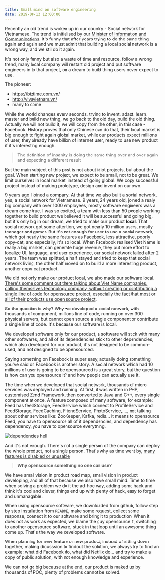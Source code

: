 ```yaml
---
title: Small mind on software engineering
date: 2019-08-13 12:00:00
---
```


Recently an old trend is woken up in our country - Social network for Vietnamese. The trend is initialised by our [Minister of Information and Communications](https://vnexpress.net/kinh-doanh/ong-nguyen-manh-hung-nen-lam-mang-xa-hoi-cong-cu-tim-kiem-thay-facebook-google-3952971.html). It's funny that after years trying to do the same thing again and again and we must admit that building a local social network is a wrong way, and we stil do it again. 

It's not only funny but also a waste of time and resource, follow a wrong trend, many local company will restart old project and put software engineers in to that project, on a dream to build thing users never expect to use. 

The pioneer: 

- https://biztime.com.vn/
- http://vivavietnam.vn/
- many to come

While the world changes every seconds, trying to invent, adapt, learn, master and build new thing, we go back to the old day, build the old thing. Actually we will not build it, we will copy from the other, in this case - Facebook. History proves that only Chinese can do that, their local market is big enough to fight again global market, while our products expect millions of user, they already have billion of internet user, ready to use new product if it's interesting enough. 

> The definition of insanity is doing the same thing over and over again and expecting a different result

But the main subject of this post is not about idiot projects, but about the goal. When starting new project, we expect to be small, not to be great. We limit ourselves in local market, instead of going global. We copy successful project instead of making prototype, design  and invent on our own. 

9 years ago I joined a company. At that time we also built a social network, yes, a social network for Vietnamese. 9 years, 24 years old, joined a realy big company with over 1000 employees, mostly software engineers was a dream come true. I was so excited, a team with less than 50 people working together to build product we believed it will be successful and going big, but it's only big in our dream, we tried to make our product **local**. That social network got some attention, we got nearly 10 million users, mostly teanager and gamer. But it's not enough for user to use a social network, which got nearly the same features as Facebook, less attractive, poorly copy-cat, and especially, it's so local. When Facebook realised Viet Name is really a big market, can generate huge revenue, they put more effort to localize UI, language, and user experience, our social network failed after 2 years. The team was splitted, a half stayed and tried to keep that social network living, the other half moved on to build a more interesting product, another copy-cat product. 

We did not only make our product local, we also made our software local. [There's some comment out there talking about Viet Name companies, calling themselves technology company, without creating or contributing a single line of code for opensource project, especially the fact that most or all of their products use open source project](https://vnhacker.blogspot.com/2019/06/chuyen-bay-gio-moi-ke-made-in-vietnam.html). 

So the question is why? Why we developed a social network, with thousands of component, millions line of code, running on over 300 physical servers, but cannot open source a single component or contribute a single line of code. It's because our software is local. 

We developed software only for our product, a software will stick with many other softwares, and all of its dependencies stick to other dependencies, which also developed for our product, it's not designed to be common-used, and not designed to be opensourced. 


Saying something on Facebook is super easy, actually doing something you've said on Facebook is another story. 
A social network which had 10 millions of user is going to be opensourced is a great story, but the question is how can you opensource it? and how people can actually use it. 

The time when we developed that social network, thousands of micro services was deployed and running. At first, it was written in PHP, customised Zend Framework, then converted to Java and C++, every single component at once. A feature composed of many software, for example: Feed has feedStorage, FeedService which connect to ProfileService and FeedStorage, FeedCaching, FriendService, PhotoService,...., not talking about other services like: ZooKeeper, Kafka, redis... it means to opensource Feed, you have to opensource all of it dependencies, and dependency has dependency, you have to opensource everything. 

![dependencies hell](http://i.imgur.com/fanTVix.png)

And it's not enough. There's not a single person of the company can deploy the whole product, not a single person. That's why as time went by, [many features is disabled or unusable](http://genk.vn/net/phan-2-mang-xa-hoi-zing-me-niem-tu-hao-nay-chi-con-la-thanh-pho-ma-20140330223401903.chn) 

> **Why opensource something no one can use?**


We have small vision in product road map, small vision in product developing, and all of that because we also have small mind. Time to time when solving a problem we do it the ad-hoc way, adding some hack and think it's cool and clever, things end up with plenty of hack, easy to forget and unmanagable. 

When using opensource software, we downloaded from github, follow step by step installation from `README`, make some request, collect some response, connect it to our software and bring it to production. When it does not as work as expected, we blame the guy opensource it, switching to another opensource software, stuck in that loop until an awesome thing come up. That's the way we developed software. 

When planning for new feature or new product, instead of sitting down together, making dicusssion to findout the solution, we always try to find an example: what did Facebook do, what did Netflix do... and try to make a copy of public solution, with not enough knowledge and experience. 

We can not go big because at the end, our product is maked up by thousands of POC, plenty of problems cannot be solved. 

